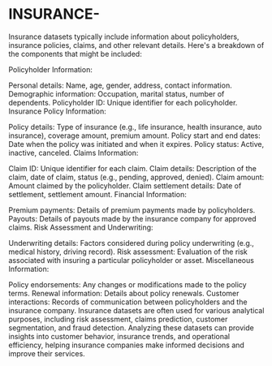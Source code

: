 # INSURANCE-
 Insurance datasets typically include information about policyholders, insurance policies, claims, and other relevant details. Here's a breakdown of the components that might be included:

Policyholder Information:

Personal details: Name, age, gender, address, contact information.
Demographic information: Occupation, marital status, number of dependents.
Policyholder ID: Unique identifier for each policyholder.
Insurance Policy Information:

Policy details: Type of insurance (e.g., life insurance, health insurance, auto insurance), coverage amount, premium amount.
Policy start and end dates: Date when the policy was initiated and when it expires.
Policy status: Active, inactive, canceled.
Claims Information:

Claim ID: Unique identifier for each claim.
Claim details: Description of the claim, date of claim, status (e.g., pending, approved, denied).
Claim amount: Amount claimed by the policyholder.
Claim settlement details: Date of settlement, settlement amount.
Financial Information:

Premium payments: Details of premium payments made by policyholders.
Payouts: Details of payouts made by the insurance company for approved claims.
Risk Assessment and Underwriting:

Underwriting details: Factors considered during policy underwriting (e.g., medical history, driving record).
Risk assessment: Evaluation of the risk associated with insuring a particular policyholder or asset.
Miscellaneous Information:

Policy endorsements: Any changes or modifications made to the policy terms.
Renewal information: Details about policy renewals.
Customer interactions: Records of communication between policyholders and the insurance company.
Insurance datasets are often used for various analytical purposes, including risk assessment, claims prediction, customer segmentation, and fraud detection. Analyzing these datasets can provide insights into customer behavior, insurance trends, and operational efficiency, helping insurance companies make informed decisions and improve their services.
